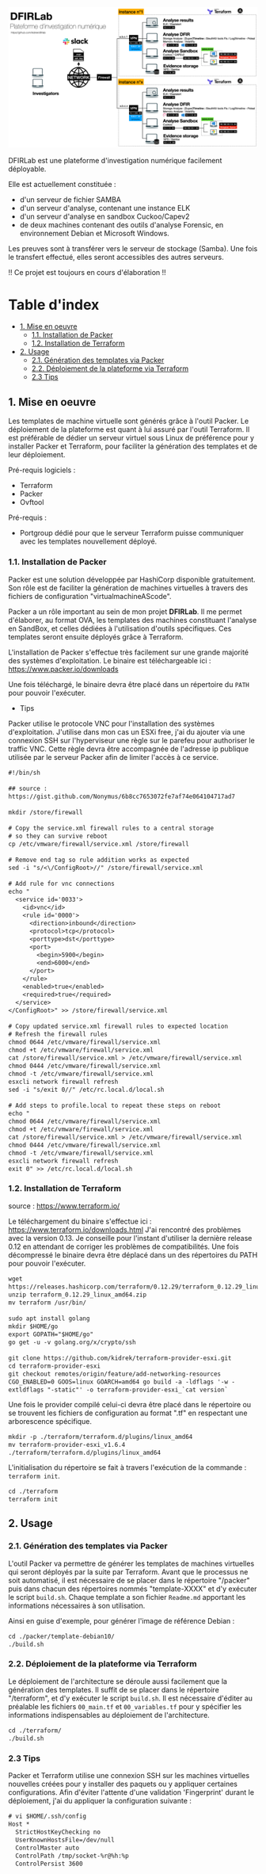 ![](./DFIRLab.png)


DFIRLab est une plateforme d'investigation numérique facilement déployable.

Elle est actuellement constituée :
* d'un serveur de fichier SAMBA
* d'un serveur d'analyse, contenant une instance ELK
* d'un serveur d'analyse en sandbox Cuckoo/Capev2
* de deux machines contenant des outils d'analyse Forensic, en environnement Debian et Microsoft Windows.

Les preuves sont à transférer vers le serveur de stockage (Samba). 
Une fois le transfert effectué, elles seront accessibles des autres serveurs.

!! Ce projet est toujours en cours d'élaboration !! 

# Table d'index

- [1. Mise en oeuvre](#1-mise-en-oeuvre)
  * [1.1. Installation de Packer](#11-installation-de-packer)
  * [1.2. Installation de Terraform](#12-installation-de-terraform)
- [2. Usage](#2-usage)
  * [2.1. Génération des templates via Packer](#21-génération-des-templates-via-packer)
  * [2.2. Déploiement de la plateforme via Terraform](#22-déploiement-de-la-plateforme-via-terraform)
  * [2.3 Tips](#23-tips)

  

## 1. Mise en oeuvre

Les templates de machine virtuelle sont générés grâce à l'outil Packer.
Le déploiement de la plateforme est quant à lui assuré par l'outil Terraform.
Il est préférable de dédier un serveur virtuel sous Linux de préférence pour y installer Packer et Terraform, pour faciliter la génération des templates et de leur déploiement.

Pré-requis logiciels : 
* Terraform
* Packer 
* Ovftool

Pré-requis :
* Portgroup dédié pour que le serveur Terraform puisse communiquer avec les templates nouvellement déployé.

### 1.1. Installation de Packer

Packer est une solution développée par HashiCorp disponible gratuitement.
Son rôle est de faciliter la génération de machines virtuelles à travers des fichiers de configuration "virtualmachineAScode".

Packer a un rôle important au sein de mon projet **DFIRLab**.
Il me permet d'élaborer, au format OVA, les templates des machines constituant l'analyse en SandBox, et celles dédiées à l'utilisation d'outils spécifiques.
Ces templates seront ensuite déployés grâce à Terraform.

L'installation de Packer s'effectue très facilement sur une grande majorité des systèmes d'exploitation.
Le binaire est téléchargeable ici : https://www.packer.io/downloads

Une fois téléchargé, le binaire devra être placé dans un répertoire du ```PATH``` pour pouvoir l'exécuter.

* Tips

Packer utilise le protocole VNC pour l'installation des systèmes d'exploitation.
J'utilise dans mon cas un ESXi free, j'ai du ajouter via une connexion SSH sur l'hyperviseur une règle sur le parefeu pour authoriser le traffic VNC. 
Cette règle devra être accompagnée de l'adresse ip publique utilisée par le serveur Packer afin de limiter l'accès à ce service.

```
#!/bin/sh

## source : https://gist.github.com/Nonymus/6b8cc7653072fe7af74e064104717ad7

mkdir /store/firewall

# Copy the service.xml firewall rules to a central storage
# so they can survive reboot
cp /etc/vmware/firewall/service.xml /store/firewall

# Remove end tag so rule addition works as expected
sed -i "s/<\/ConfigRoot>//" /store/firewall/service.xml

# Add rule for vnc connections
echo "
  <service id='0033'>
    <id>vnc</id>
    <rule id='0000'>
      <direction>inbound</direction>
      <protocol>tcp</protocol>
      <porttype>dst</porttype>
      <port>
        <begin>5900</begin>
        <end>6000</end>
      </port>
    </rule>
    <enabled>true</enabled>
    <required>true</required>
  </service>
</ConfigRoot>" >> /store/firewall/service.xml

# Copy updated service.xml firewall rules to expected location
# Refresh the firewall rules
chmod 0644 /etc/vmware/firewall/service.xml
chmod +t /etc/vmware/firewall/service.xml
cat /store/firewall/service.xml > /etc/vmware/firewall/service.xml
chmod 0444 /etc/vmware/firewall/service.xml
chmod -t /etc/vmware/firewall/service.xml
esxcli network firewall refresh
sed -i "s/exit 0//" /etc/rc.local.d/local.sh

# Add steps to profile.local to repeat these steps on reboot
echo "
chmod 0644 /etc/vmware/firewall/service.xml
chmod +t /etc/vmware/firewall/service.xml
cat /store/firewall/service.xml > /etc/vmware/firewall/service.xml
chmod 0444 /etc/vmware/firewall/service.xml
chmod -t /etc/vmware/firewall/service.xml
esxcli network firewall refresh
exit 0" >> /etc/rc.local.d/local.sh
```


### 1.2. Installation de Terraform 

source : https://www.terraform.io/

Le téléchargement du binaire s'effectue ici : https://www.terraform.io/downloads.html 
J'ai rencontré des problèmes avec la version 0.13. Je conseille pour l'instant d'utiliser la dernière release 0.12 en attendant de corriger les problèmes de compatibilités.
Une fois décompressé le binaire devra être déplacé dans un des répertoires du PATH pour pouvoir l'exécuter.


``` 
wget https://releases.hashicorp.com/terraform/0.12.29/terraform_0.12.29_linux_amd64.zip
unzip terraform_0.12.29_linux_amd64.zip
mv terraform /usr/bin/

sudo apt install golang
mkdir $HOME/go
export GOPATH="$HOME/go"
go get -u -v golang.org/x/crypto/ssh

git clone https://github.com/kidrek/terraform-provider-esxi.git
cd terraform-provider-esxi
git checkout remotes/origin/feature/add-networking-resources
CGO_ENABLED=0 GOOS=linux GOARCH=amd64 go build -a -ldflags '-w -extldflags "-static"' -o terraform-provider-esxi_`cat version`
``` 

Une fois le provider compilé celui-ci devra être placé dans le répertoire ou se trouvent les fichiers de configuration au format ".tf" en respectant une arborescence spécifique.

```
mkdir -p ./terraform/terraform.d/plugins/linux_amd64
mv terraform-provider-esxi_v1.6.4 ./terraform/terraform.d/plugins/linux_amd64
```

L'initialisation du répertoire se fait à travers l'exécution de la commande : ```terraform init```.

```
cd ./terraform
terraform init
```


## 2. Usage

### 2.1. Génération des templates via Packer

L'outil Packer va permettre de générer les templates de machines virtuelles qui seront déployés par la suite par Terraform.
Avant que le processus ne soit automatisé, il est nécessaire de se placer dans le répertoire "/packer" puis dans chacun des répertoires nommés "template-XXXX" et d'y exécuter le script ```build.sh```. 
Chaque template a son fichier ```Readme.md``` apportant les informations nécessaires à son utilisation.

Ainsi en guise d'exemple, pour générer l'image de référence Debian :

```
cd ./packer/template-debian10/
./build.sh
```


### 2.2. Déploiement de la plateforme via Terraform

Le déploiement de l'architecture se déroule aussi facilement que la génération des templates. Il suffit de se placer dans le répertoire "/terraform", et d'y exécuter le script ```build.sh```.
Il est nécessaire d'éditer au préalable les fichiers ```00_main.tf``` et ```00_variables.tf``` pour y spécifier les informations indispensables au déploiement de l'architecture.

```
cd ./terraform/
./build.sh
```

### 2.3 Tips

Packer et Terraform utilise une connexion SSH sur les machines virtuelles nouvelles créées pour y installer des paquets ou y appliquer certaines configurations. Afin d'éviter l'attente d'une validation 'Fingerprint' durant le déploiement, j'ai du appliquer la configuration suivante :

```
# vi $HOME/.ssh/config 
Host *
  StrictHostKeyChecking no
  UserKnownHostsFile=/dev/null
  ControlMaster auto
  ControlPath /tmp/socket-%r@%h:%p
  ControlPersist 3600
```
